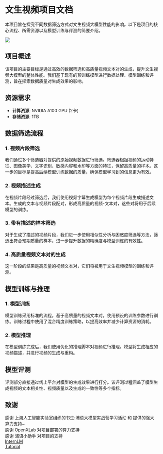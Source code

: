 

# 文生视频项目文档

本项目旨在探究不同数据筛选方式对文生视频大模型性能的影响。以下是项目的核心流程、所需资源以及模型训练与评测的简要介绍。

![](./文生视频.jpg)

## 项目概述

该项目的主要目标是通过高效的数据筛选和高质量视频文本对的生成，提升文生视频大模型的整体性能。我们基于现有的预训练模型进行数据处理、模型训练和评测，旨在探索数据质量对生成效果的影响。

## 资源需求

- **计算资源**: NVIDIA A100 GPU (2卡)
- **存储资源**: 1TB

## 数据筛选流程

### 1. 视频片段筛选

我们通过多个筛选器对提供的原始视频数据进行筛选。筛选器根据视频的运动特征、图像美学、文字识别、敏感内容和水印等方面的特征，保留高质量的样本。这一步的目标是提高后续模型训练数据的质量，确保模型学习到的信息更为有效。

### 2. 视频描述生成

在视频片段经过筛选后，我们使用视频字幕生成模型为每个视频片段生成描述文本。生成的文本与视频片段配对，形成高质量的视频-文本对，这些对将用于后续模型的训练。

### 3. 带有描述的样本筛选

对于生成了描述的视频片段，我们进一步使用相似性分析与困惑度筛选等方法，筛选出符合预期质量的样本，进一步提升数据的精确度与模型训练的有效性。

### 4. 高质量视频文本对的生成

这一阶段的结果是高质量的视频文本对，它们将被用于文生视频模型的训练和评测。

## 模型训练与推理

### 1. 模型训练

模型训练采用标准的流程，基于高质量的视频文本对，使用预设的训练参数进行训练。训练过程中使用了混合精度训练策略，以提高效率并减少计算资源的消耗。

### 2. 模型推理

在模型训练完成后，我们使用优化的推理脚本对视频进行推理。模型将生成相应的视频描述，并进行视频的生成与重构。

## 模型评测

评测部分直接通过线上平台对模型的生成效果进行打分。该评测过程涵盖了模型生成视频的文本相关性、视频质量以及生成的一致性等多个指标。

## 致谢
感谢 上海人工智能实验室组织的书生:浦语大模型实战营学习活动 和 提供的强大算力支持~  
感谢 OpenXLab 对项目部署的算力支持  
感谢 浦语小助手 对项目的支持  
[InternLM](https://github.com/InternLM/InternLM)  
[Tutorial](https://github.com/InternLM/Tutorial)



